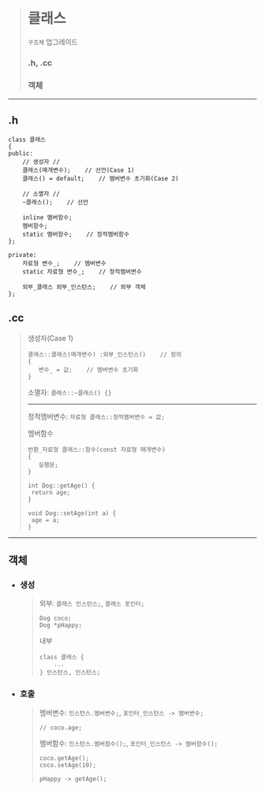 ># 클래스
>`구조체` 업그레이드
>
>### .h, .cc
>### 객체
---

## .h
```angular2html
class 클래스
{         
public:
    // 생성자 //
    클래스(매개변수);    // 선언(Case 1)
    클래스() = default;    // 멤버변수 초기화(Case 2)
    
    // 소멸자 //
    ~클래스();    // 선언

    inline 멤버함수;
    멤버함수;
    static 멤버함수;    // 정적멤버함수
};

private:
    자료형 변수_;    // 멤버변수
    static 자료형 변수_;    // 정적멤버변수
    
    외부_클래스 외부_인스턴스;    // 외부 객체
};
```

## .cc
  >생성자(Case 1)
  >```
  >클래스::클래스(매개변수) :외부_인스턴스()    // 정의
  >{
  >    변수_ = 값;    // 멤버변수 초기화
  >}
  >``` 
  > 
  >소멸자: `클래스::~클래스() {}`
  > 
  >---
  > 
  >정적멤버변수: `자료형 클래스::정적멤버변수 = 값;`
  > 
  >멤버함수
  >```angular2html
  >반환_자료형 클래스::함수(const 자료형 매개변수)  
  >{
  >    실행문;
  >}
  >```
  >```
  >int Dog::getAge() {
  >  return age;
  >}
  >
  >void Dog::setAge(int a) {
  >  age = a;
  >}
  >```

---

## 객체

+ ### 생성
  >외부: `클래스 인스턴스;`, `클래스 포인터;`
  >```angular2html
  >Dog coco;
  >Dog *pHappy;
  >```
  >
  >내부
  >```
  >class 클래스 {
  >     ...
  >} 인스턴스, 인스턴스;
  >```

+ ### 호출
  >멤버변수: `인스턴스.멤버변수;`, `포인터_인스턴스 -> 멤버변수;`
  >```
  >// coco.age;
  >```
  > 
  >멤버함수: `인스턴스.멤버함수();`, `포인터_인스턴스 -> 멤버함수();`
  >```
  >coco.getAge();
  >coco.setAge(10);
  >
  >pHappy -> getAge();
  >```



